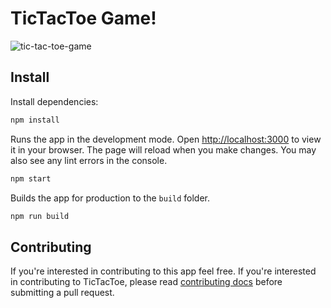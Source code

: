 # TicTacToe Game!

![tic-tac-toe-game](https://user-images.githubusercontent.com/76853663/217308790-efd9586a-1ed0-4271-9fbb-423ec033afad.gif)

## Install

Install dependencies:

```bash
npm install
```

Runs the app in the development mode.
Open [http://localhost:3000](http://localhost:3000) to view it in your browser.
The page will reload when you make changes. You may also see any lint errors in the console.

```bash
npm start
```

Builds the app for production to the `build` folder.

```bash
npm run build
```

## Contributing

If you're interested in contributing to this app feel free. If you're interested in contributing to TicTacToe, please read [contributing docs](https://github.com/berikidis/tic-tac-toe-reactjs/blob/readme/CONTRIBUTING.md) before submitting a pull request.
